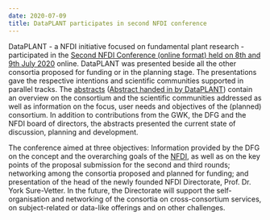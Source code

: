 ```yaml
---
date: 2020-07-09
title: DataPLANT participates in second NFDI conference
---
```


DataPLANT - a NFDI initiative focused on fundamental plant research - participated in the [Second NFDI Conference (online format) held on 8th and 9th July 2020](https://www.dfg.de/foerderung/programme/nfdi/konferenz_2020/index.html) online. DataPLANT was presented beside all the other consortia proposed for funding or in the planning stage. The presentations gave the respective intentions and scientific communities supported in parallel tracks. The [abstracts](https://www.dfg.de/foerderung/programme/nfdi/konferenz_2020/konferenzabstracts/index.html) ([Abstract handed in by DataPLANT](https://www.dfg.de/download/pdf/foerderung/programme/nfdi/nfdi_konferenz_2020/dataplant_abstract.pdf)) contain an overview on the consortium and the scientific communities addressed as well as information on the focus, user needs and objectives of the (planned) consortium. In addition to contributions from the GWK, the DFG and the NFDI board of directors, the abstracts presented the current state of discussion, planning and development.

The conference aimed at three objectives: Information provided by the DFG on the concept and the overarching goals of the [NFDI](https://nfdi.de), as well as on the key points of the proposal submission for the second and third rounds; networking among the consortia proposed and planned for funding; and presentation of the head of the newly founded NFDI Directorate, Prof. Dr. York Sure-Vetter. In the future, the Directorate will support the self-organisation and networking of the consortia on cross-consortium services, on subject-related or data-like offerings and on other challenges.